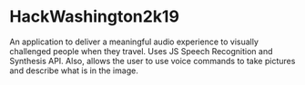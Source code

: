 # HackWashington2k19

An application to deliver a meaningful audio experience to visually challenged people when they travel.
Uses JS Speech Recognition and Synthesis API.
Also, allows the user to use voice commands to take pictures and describe what is in the image.
